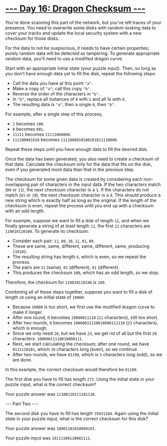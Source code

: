 # [--- Day 16: Dragon Checksum ---](http://adventofcode.com/2016/day/16)

You're done scanning this part of the network, but you've left traces of your presence. You need to overwrite some disks with random-looking data to cover your tracks and update the local security system with a new checksum for those disks.  

For the data to not be suspiscious, it needs to have certain properties; purely random data will be detected as tampering. To generate appropriate random data, you'll need to use a modified dragon curve.

Start with an appropriate initial state (your puzzle input). Then, so long as you don't have enough data yet to fill the disk, repeat the following steps:

- Call the data you have at this point ``"a"``.
- Make a copy of ``"a"``; call this copy ``"b"``.
- Reverse the order of the characters in ``"b"``.
- In ``"b"``, replace all instances of ``0`` with ``1`` and all 1s with ``0``.
- The resulting data is ``"a"``, then a single ``0``, then ``"b"``.  

For example, after a single step of this process,

- ``1`` becomes ``100``.
- ``0`` becomes ``001``.
- ``11111`` becomes ``11111000000``.
- ``111100001010`` becomes ``1111000010100101011110000``.  

Repeat these steps until you have enough data to fill the desired disk.

Once the data has been generated, you also need to create a checksum of that data. Calculate the checksum only for the data that fits on the disk, even if you generated more data than that in the previous step.

The checksum for some given data is created by considering each non-overlapping pair of characters in the input data. If the two characters match (``00`` or ``11``), the next checksum character is a ``1``. If the characters do not match (``01`` or ``10``), the next checksum character is a ``0``. This should produce a new string which is exactly half as long as the original. If the length of the checksum is even, repeat the process until you end up with a checksum with an odd length.

For example, suppose we want to fill a disk of length ``12``, and when we finally generate a string of at least length ``12``, the first ``12`` characters are ``110010110100``. To generate its checksum:

- Consider each pair: ``11``, ``00``, ``10``, ``11``, ``01``, ``00``.
- These are same, same, different, same, different, same, producing ``110101``.
- The resulting string has length ``6``, which is even, so we repeat the process.
- The pairs are ``11`` (same), ``01`` (different), ``01`` (different).
- This produces the checksum ``100``, which has an odd length, so we stop.  

Therefore, the checksum for ``110010110100`` is ``100``.

Combining all of these steps together, suppose you want to fill a disk of length ``20`` using an initial state of ``10000``:

- Because ``10000`` is too short, we first use the modified dragon curve to make it longer.
- After one round, it becomes ``10000011110`` (``11`` characters), still too short.
- After two rounds, it becomes ``10000011110010000111110`` (``23`` characters), which is enough.
- Since we only need ``20``, but we have ``23``, we get rid of all but the first ``20`` characters: ``10000011110010000111``.
- Next, we start calculating the checksum; after one round, we have ``0111110101``, which ``10`` characters long (even), so we continue.
- After two rounds, we have ``01100``, which is ``5`` characters long (odd), so we are done.  

In this example, the correct checksum would therefore be ``01100``.

The first disk you have to fill has length ``272``. Using the initial state in your puzzle input, what is the correct checksum?

Your puzzle answer was ``11100110111101110``.

--- Part Two ---

The second disk you have to fill has length ``35651584``. Again using the initial state in your puzzle input, what is the correct checksum for this disk?

Your puzzle answer was ``10001101010000101``.

Your puzzle input was ``10111100110001111``.
